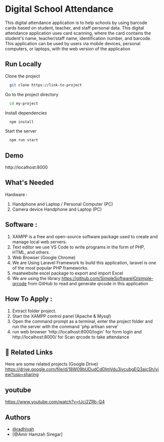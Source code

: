 # Digital School Attendance
This digital attendance application is to help schools by using barcode cards based on student, teacher, and staff personal data. This digital attendance application uses card scanning, where the card contains the student's name, teacher/staff name, identification number, and barcode.
This application can be used by users via mobile devices, personal computers, or laptops, with the web version of the application
## Run Locally

Clone the project

```bash
  git clone https://link-to-project
```

Go to the project directory

```bash
  cd my-project
```

Install dependencies

```bash
  npm install
```

Start the server

```bash
  npm run start
```

## Demo
http://localhost:8000

## What's Needed
Hardware :
1. Handphone and Laptop / Personal Computer (PC)
2. Camera device Handphone and Laptop (PC)

## Software :
1. XAMPP is a free and open-source software package used to create and manage local web servers.
2. Text editor we use VS Code to write programs in the form of PHP, HTML, and others.
3. Web Browser (Google Chrome)
4. We are Using Laravel Framework to build this application, laravel is one of the most popular PHP frameworks.
5. maatwebsite excel package to export and import Excel
6. We are using the library https://github.com/SimpleSoftwareIO/simple-qrcode from GitHub to read and generate qrcode in this application

## How To Apply :
1. Extract folder project.
2. Start the XAMPP control panel (Apache & Mysql)
3. Open the command prompt as a terminal, enter the project folder and run the server with the command 'php artisan serve'
4. run web browser 'http://localhost:8000/login' for form login and http://localhost:8000/ for Scan qrcode to take attendance

## 🔗 Related Links
Here are some related projects (Google Drive)
https://drive.google.com/file/d/18W09bUDudCdDlmVdu3ivcubgEQ3aicSh/view?usp=sharing

## youtube
https://www.youtube.com/watch?v=tJci2ZRb-Q4

## Authors

- [@radhiyah](https://www.github.com/radhiyah78)
- [@Amir Hamzah Siregar]
